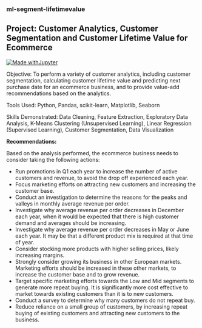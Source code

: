 ### ml-segment-lifetimevalue
## Project: Customer Analytics, Customer Segmentation and Customer Lifetime Value for Ecommerce

[![Made withJupyter](https://img.shields.io/badge/Made%20with-Jupyter-orange?style=for-the-badge&logo=Jupyter)](https://jupyter.org/try)

Objective: To perform a variety of customer analytics, including customer segmentation, calculating customer lifetime value and predicting next purchase date for an ecommerce business, and to provide value-add recommendations based on the analytics.

Tools Used: Python, Pandas, scikit-learn, Matplotlib, Seaborn

Skills Demonstrated: Data Cleaning, Feature Extraction, Exploratory Data Analysis, K-Means Clustering (Unsupervised Learning), Linear Regression (Supervised Learning), Customer Segmentation, Data Visualization

**Recommendations:**

Based on the analysis performed, the ecommerce business needs to consider taking the following actions:
* Run promotions in Q1 each year to increase the number of active customers and revenue, to avoid the drop off experienced each year.
* Focus marketing efforts on attracting new customers and increasing the customer base.
* Conduct an investigation to determine the reasons for the peaks and valleys in monthly average revenue per order.
* Investigate why average revenue per order decreases in December each year, when it would be expected that there is high customer demand and averages should be increasing.
* Investigate why average revenue per order decreases in May or June each year. It may be that a different product mix is required at that time of year.
* Consider stocking more products with higher selling prices, likely increasing margins.
* Strongly consider growing its business in other European markets. Marketing efforts should be increased in these other markets, to increase the customer base and to grow revenue.
* Target specific marketing efforts towards the Low and Mid segments to generate more repeat buying. It is significantly more cost effective to market towards existing customers than it is to new customers.
* Conduct a survey to determine why many customers do not repeat buy.
* Reduce reliance on a small group of customers, by increasing repeat buying of existing customers and attracting new customers to the business.
